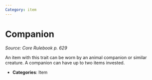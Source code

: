 ```yaml
---
Category: item
---
```

# Companion  
*Source: Core Rulebook p. 629*  

An item with this trait can be worn by an animal companion or similar creature. A companion can have up to two items invested.

- **Categories**: Item
